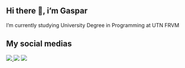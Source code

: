 ## Hi there 👋, i’m Gaspar
<p>I’m currently studying University Degree in Programming at UTN FRVM</p>

## My social medias
<a href="https://www.instagram.com/gasparcavalleroo/">
  <img src="https://img.shields.io/badge/Instagram-%23E4405F.svg?style=for-the-badge&logo=Instagram&logoColor=white">
<a/>
<a href="https://www.linkedin.com/in/gaspar-cavallero-621980351/" style="text-decoration: none;">
  <img src="https://img.shields.io/badge/linkedin-%230077B5.svg?style=for-the-badge&logo=linkedin&logoColor=white" style="text-decoration: none;">
<a/>
<a href="mailto:gaspicava1510@gmail.com">
  <img src="https://img.shields.io/badge/Gmail-D14836?style=for-the-badge&logo=gmail&logoColor=white">
<a/>

    
<!--**GasparCavallero/GasparCavallero** is a ✨ _special_ ✨ repository because its `README.md` (this file) appears on your GitHub profile.
  
Here are some ideas to get you started:
    
  - 🔭 I’m currently working on ...
  - 🌱 I’m currently learning ...
  - 👯 I’m looking to collaborate on ...
  - 🤔 I’m looking for help with ...
  - 💬 Ask me about ...
  - 📫 How to reach me: ...
  - 😄 Pronouns: ...
  - ⚡ Fun fact: ...
-->
